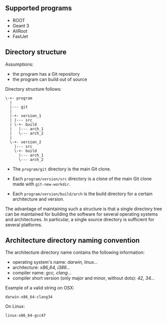 Supported programs
------------------

* ROOT
* Geant 3
* AliRoot
* FastJet


Directory structure
-------------------

Assumptions:

* the program has a Git repository
* the program can build out of source

Directory structure follows:

    \-+- program
      |
      |--- git
      |
      |-+- version_1
      | |--- src
      | \-+- build
      |   |--- arch_1
      |   \--- arch_2
      |
      \-+- version_2
        |--- src
        \-+- build
          |--- arch_1
          \--- arch_2

* The `program/git` directory is the main Git clone.

* Each `program/version/src` directory is a clone of the main Git
  clone made with `git-new-workdir`.

* Each `program/version/build/arch` is the build directory for a
  certain architecture and version.

The advantage of maintaining such a structure is that a single
directory tree can be maintained for building the software for
several operating systems and architectures. In particular, a single
source directory is sufficient for several platforms.


Architecture directory naming convention
----------------------------------------

The architecture directory name contains the following information:

* operating system's name: *darwin, linux...*
* architecture: *x86_64, i386...*
* compiler name: *gcc, clang...*
* compiler short version (only major and minor, without dots):
  *42, 34...*

Example of a valid string on OSX:

    darwin-x86_64-clang34

On Linux:

    linux-x86_64-gcc47
